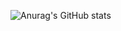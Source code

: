 ![Anurag's GitHub stats](https://github-readme-stats.vercel.app/api?username=adnandelta&count_private=true)
